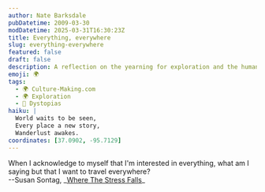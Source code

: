 ```yaml
---
author: Nate Barksdale
pubDatetime: 2009-03-30
modDatetime: 2025-03-31T16:30:23Z
title: Everything, everywhere
slug: everything-everywhere
featured: false
draft: false
description: A reflection on the yearning for exploration and the human desire to embrace the world, as articulated by Susan Sontag.
emoji: 🌍
tags:
  - 🌍 Culture-Making.com
  - 🌍 Exploration
  - 🌌 Dystopias
haiku: |
  World waits to be seen,  
  Every place a new story,  
  Wanderlust awakes.
coordinates: [37.0902, -95.7129]
---
```


When I acknowledge to myself that I'm interested in everything, what am I saying but that I want to travel everywhere?  
--Susan Sontag, _[Where The Stress Falls](http://books.google.com/books?id=Lwpcvm_-fpAC&printsec=frontcover&dq=where+the+stress+falls&ei=iQ7RSdS7KISukASt9b2iAQ#PRA1-PA258,M1)\_
